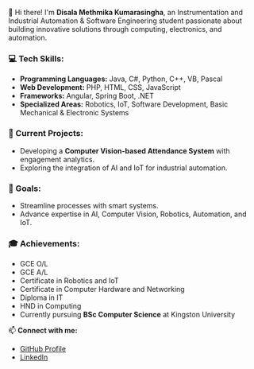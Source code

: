 👋 Hi there! I'm **Disala Methmika Kumarasingha**, an Instrumentation and Industrial Automation & Software Engineering student passionate about building innovative solutions through computing, electronics, and automation.  

### 💻 Tech Skills:
- **Programming Languages:** Java, C#, Python, C++, VB, Pascal  
- **Web Development:** PHP, HTML, CSS, JavaScript  
- **Frameworks:** Angular, Spring Boot, .NET  
- **Specialized Areas:** Robotics, IoT, Software Development, Basic Mechanical & Electronic Systems  

### 🚀 Current Projects:
- Developing a **Computer Vision-based Attendance System** with engagement analytics.  
- Exploring the integration of AI and IoT for industrial automation.  

### 🎯 Goals:
- Streamline processes with smart systems.  
- Advance expertise in AI, Computer Vision, Robotics, Automation, and IoT.  

### 🎓 Achievements:
- GCE O/L  
- GCE A/L  
- Certificate in Robotics and IoT  
- Certificate in Computer Hardware and Networking  
- Diploma in IT  
- HND in Computing  
- Currently pursuing **BSc Computer Science** at Kingston University  

📫 **Connect with me:**  
- [GitHub Profile](https://github.com/DisalaMethmika)  
- [LinkedIn](https://www.linkedin.com/in/disala-kumarasingha-3560ab250/)  
